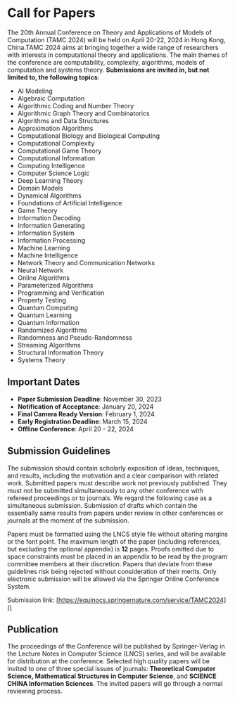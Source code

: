 # **Call for Papers**
The 20th Annual Conference on Theory and Applications of Models of Computation (TAMC 2024) will be held on April 20-22, 2024 in Hong Kong, China.TAMC 2024 aims at bringing together a wide range of researchers with interests in computational theory and applications. The main themes of the conference are computability, complexity, algorithms, models of computation and systems theory. **Submissions are invited in, but not limited to, the following topics**:

-   AI Modeling
-   Algebraic Computation
-   Algorithmic Coding and Number Theory
-   Algorithmic Graph Theory and Combinatorics
-   Algorithms and Data Structures
-   Approximation Algorithms
-   Computational Biology and Biological Computing
-   Computational Complexity
-   Computational Game Theory
-   Computational Information
-   Computing Intelligence
-   Computer Science Logic
-   Deep Learning Theory
-   Domain Models
-   Dynamical Algorithms
-   Foundations of Artificial Intelligence
-   Game Theory
-   Information Decoding
-   Information Generating
-   Information System
-   Information Processing
-   Machine Learning
-   Machine Intelligence
-   Network Theory and Communication Networks
-   Neural Network
-   Online Algorithms
-   Parameterized Algorithms
-   Programming and Verification
-   Property Testing
-   Quantum Computing
-   Quantum Learning
-   Quantum Information
-   Randomized Algorithms
-   Randomness and Pseudo-Randomness
-   Streaming Algorithms
-   Structural Information Theory
-   Systems Theory

## **Important Dates**

- **Paper Submission Deadline**: November 30, 2023
- **Notification of Acceptance**: January 20, 2024
- **Final Camera Ready Version**: February 1, 2024
- **Early Registration Deadline**: March 15, 2024
- **Offline Conference**: April 20 - 22, 2024

## **Submission Guidelines**
The submission should contain scholarly exposition of ideas, techniques, and results, including the motivation and a clear comparison with related work. Submitted papers must describe work not previously published. They must not be submitted simultaneously to any other conference with refereed proceedings or to journals. We regard the following case as a simultaneous submission. Submission of drafts which contain the essentially same results from papers under review in other conferences or journals at the moment of the submission.

Papers must be formatted using the LNCS style file without altering margins or the font point. The maximum length of the paper (including references, but excluding the optional appendix) is **12** pages. Proofs omitted due to space constraints must be placed in an appendix to be read by the program committee members at their discretion. Papers that deviate from these guidelines risk being rejected without consideration of their merits. Only electronic submission will be allowed via the Springer Online Conference System.

Submission link: [https://equinocs.springernature.com/service/TAMC2024]()

## **Publication**
The proceedings of the Conference will be published by Springer-Verlag in the Lecture Notes in Computer Science (LNCS) series, and will be available for distribution at the conference. Selected high quality papers will be invited to one of three special issues of journals: **Theoretical Computer Science, Mathematical Structures in Computer Science**, and **SCIENCE CHINA Information Sciences**. The invited papers will go through a normal reviewing process.
